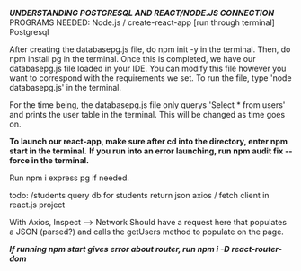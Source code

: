 ***UNDERSTANDING POSTGRESQL AND REACT/NODE.JS CONNECTION***
PROGRAMS NEEDED:
Node.js / create-react-app [run through terminal]
Postgresql

After creating the databasepg.js file, do npm init -y in the terminal.
Then, do npm install pg in the terminal.
Once this is completed, we have our databasepg.js file loaded in your IDE.
You can modify this file however you want to correspond with the requirements we set.
To run the file, type 'node databasepg.js' in the terminal.

For the time being, the databasepg.js file only querys 'Select * from users' 
and prints the user table in the terminal. This will be changed as time goes on.

**To launch our react-app, make sure after cd into the directory, enter npm start in the terminal.**
**If you run into an error launching, run npm audit fix --force in the terminal.**

Run npm i express pg if needed.

todo:
/students
query db for students
return json
axios / fetch client in react.js project


With Axios, 
Inspect --> Network 
Should have a request here that populates a JSON (parsed?)
and calls the getUsers method to populate on the page.

***If running npm start gives error about router, run npm i -D react-router-dom***
